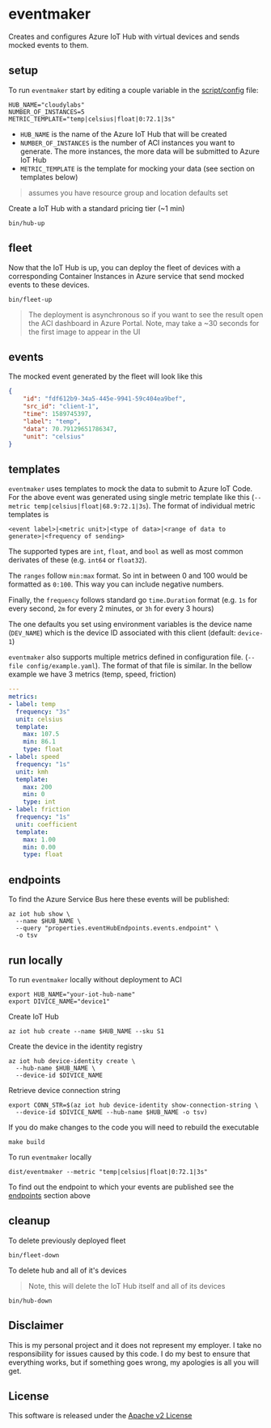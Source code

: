# eventmaker

Creates and configures Azure IoT Hub with virtual devices and sends mocked events to them.

## setup

To run `eventmaker` start by editing a couple variable in the [script/config](script/config) file:

```shell
HUB_NAME="cloudylabs"
NUMBER_OF_INSTANCES=5
METRIC_TEMPLATE="temp|celsius|float|0:72.1|3s"
```

* `HUB_NAME` is the name of the Azure IoT Hub that will be created 
* `NUMBER_OF_INSTANCES` is the number of ACI instances you want to generate. The more instances, the more data will be submitted to Azure IoT Hub
* `METRIC_TEMPLATE` is the template for mocking your data (see section on templates below)

> assumes you have resource group and location defaults set 

Create a IoT Hub with a standard pricing tier (~1 min)

```shell
bin/hub-up
```

## fleet 

Now that the IoT Hub is up, you can deploy the fleet of devices with a corresponding Container Instances in Azure service that send mocked events to these devices. 

```shell
bin/fleet-up
```

> The deployment is asynchronous so if you want to see the result open the ACI dashboard in Azure Portal. Note, may take a ~30 seconds for the first image to appear in the UI

## events 

The mocked event generated by the fleet will look like this

```json
{
    "id": "fdf612b9-34a5-445e-9941-59c404ea9bef",
    "src_id": "client-1",
    "time": 1589745397,
    "label": "temp",
    "data": 70.79129651786347,
    "unit": "celsius"
}
```

## templates

`eventmaker` uses templates to mock the data to submit to Azure IoT Code. For the above event was generated using single metric template like this (`--metric temp|celsius|float|68.9:72.1|3s`). The format of individual metric templates is

`<event label>|<metric unit>|<type of data>|<range of data to generate>|<frequency of sending>`

The supported types are `int`, `float`, and `bool` as well as most common derivates of these (e.g. `int64` or `float32`).

The `ranges` follow `min:max` format. So int in between 0 and 100 would be formatted as `0:100`. This way you can include negative numbers. 

Finally, the `frequency` follows standard go `time.Duration` format (e.g. `1s` for every second, `2m` for every 2 minutes, or `3h` for every 3 hours)

The one defaults you set using environment variables is the device name (`DEV_NAME`) which is the device ID associated with this client (default: `device-1`)

`eventmaker` also supports multiple metrics defined in configuration file. (`--file config/example.yaml`). The format of that file is similar. In the bellow example we have 3 metrics (temp, speed, friction)

```yaml
--- 
metrics: 
- label: temp
  frequency: "3s"
  unit: celsius
  template: 
    max: 107.5
    min: 86.1
    type: float
- label: speed
  frequency: "1s"
  unit: kmh
  template: 
    max: 200
    min: 0
    type: int
- label: friction
  frequency: "1s"
  unit: coefficient
  template: 
    max: 1.00
    min: 0.00
    type: float
```

## endpoints

To find the Azure Service Bus here these events will be published:

```shell
az iot hub show \
  --name $HUB_NAME \
  --query "properties.eventHubEndpoints.events.endpoint" \
  -o tsv
```


## run locally

To run `eventmaker` locally without deployment to ACI

```shell
export HUB_NAME="your-iot-hub-name"
export DIVICE_NAME="device1"
```

Create IoT Hub

```shell
az iot hub create --name $HUB_NAME --sku S1
```

Create the device in the identity registry 

```shell
az iot hub device-identity create \
  --hub-name $HUB_NAME \
  --device-id $DIVICE_NAME
```

Retrieve device connection string

```shell
export CONN_STR=$(az iot hub device-identity show-connection-string \
  --device-id $DIVICE_NAME --hub-name $HUB_NAME -o tsv)
```



If you do make changes to the code you will need to rebuild the executable 

```shell
make build
``` 

To run `eventmaker` locally

```shell
dist/eventmaker --metric "temp|celsius|float|0:72.1|3s"
```

To find out the endpoint to which your events are published see the [endpoints](#endpoints) section above


## cleanup 

To delete previously deployed fleet

```shell
bin/fleet-down
```

To delete hub and all of it's devices

> Note, this will delete the IoT Hub itself and all of its devices 

```shell
bin/hub-down
```


## Disclaimer

This is my personal project and it does not represent my employer. I take no responsibility for issues caused by this code. I do my best to ensure that everything works, but if something goes wrong, my apologies is all you will get.

## License
This software is released under the [Apache v2 License](./LICENSE)


